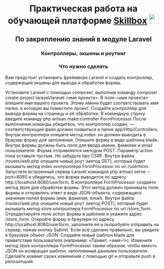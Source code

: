 <h1 align="center">Практическая работа на обучающей платформе <a href="https://skillbox.ru/" target="_blank">Skillbox</a> 
<img src="https://github.com/blackcater/blackcater/raw/main/images/Hi.gif" height="32"/></h1>
<h2 align="center">По закреплению знаний в модуле Laravel</h2>
<h3 align="center">
Контроллеры, экшены и роутинг</h3>


<h3 align="center">Что нужно сделать</h3>

Вам предстоит установить фреймворк Laravel и создать контроллер, содержащий экшены для вывода и обработки формы.

Установите Laravel с помощью composer, выполнив команду composer create-project laravel/laravel <имя проекта>. В поле <имя проекта> впишите имя вашего проекта. Этому имени будет соответствовать имя папки, в которую вы поместите проект.
Создайте контроллер для вывода формы на страницу и её обработки. В командную строку введите команду php artisan make:controller FormProcessor
После выполнения команды убедитесь, что контроллер создан, — соответствующий файл должен появиться в папке app/Http/Controllers.
Внутри контроллера опишите метод index: он должен выводить в браузер форму для заполнения.
Опишите форму в виде шаблона blade. 
Внутри формы должны быть поля для ввода имени, фамилии и email пользователя. 
Форма отправляется методом POST. 
Параметр action пока оставьте пустым. 
Не забудьте про CSRF.
Внутри файла /routes/web.php опишите новый роут (метод GET), который будет вызывать метод index контроллера FormProcessor по url /userform.
Запустите встроенный сервер Laravel командой php artisan serve --port=8080 и убедитесь, что форма выводится по адресу http://localhost:8080/userform.
В контроллере FormProcessor создайте метод store для обработки формы. Этот метод должен принимать поля формы и отправлять ответ в виде JSON-объекта, содержащего значения полей формы (имя, фамилия, email).
Внутри файла /routes/web.php опишите новый роут (метод POST), который будет вызывать метод store контроллера FormProcessor по url /store_form.
Отредактируйте поле action формы в шаблоне и укажите адрес /store_form.
Откройте форму в браузере по адресу http://localhost:8080/userform, заполните её и попробуйте отправить на сервер, нажав кнопку Submit. Если всё сделано правильно, вы увидите в браузере объект JSON.
Создайте новый шаблон blade для приветствия пользователя (например: «Привет, <имя>!»).
Измените метод store контроллера FormProcessor таким образом, чтобы вместо JSON он возвращал шаблон, заполненный данными пользователя.
Сделайте коммит своих изменений с помощью git и отправьте push в репозиторий.  

 
